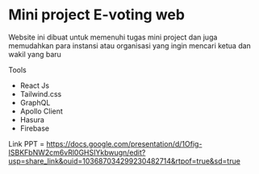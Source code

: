 # Mini project E-voting web

Website ini dibuat untuk memenuhi tugas mini project dan juga memudahkan para instansi atau organisasi yang ingin mencari ketua dan wakil yang baru

Tools
 - React Js
 - Tailwind.css
 - GraphQL
 - Apollo Client
 - Hasura
 - Firebase

Link PPT = https://docs.google.com/presentation/d/1Ofig-ISBKFbNW2cm6vRl0GHSIYkbwugn/edit?usp=share_link&ouid=103687034299230482714&rtpof=true&sd=true